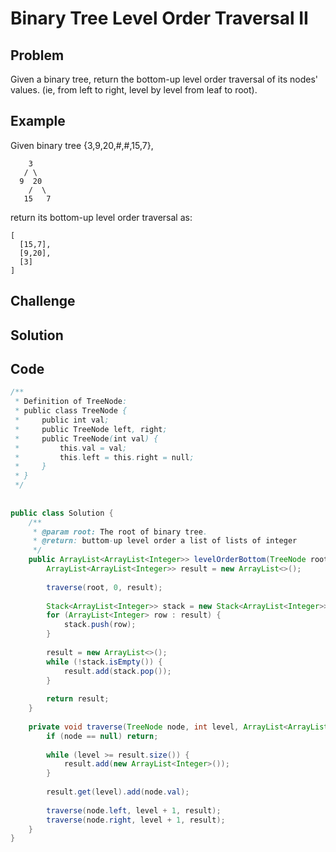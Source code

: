 Binary Tree Level Order Traversal II
===


Problem
-------

Given a binary tree, return the bottom-up level order traversal of its nodes' values. (ie, from left to right, level by level from leaf to root).

Example
-------

Given binary tree {3,9,20,#,#,15,7},

        3
       / \
      9  20
        /  \
       15   7
 

return its bottom-up level order traversal as:

    [
      [15,7],
      [9,20],
      [3]
    ]

Challenge
---------

Solution
--------

Code
----

```java
/**
 * Definition of TreeNode:
 * public class TreeNode {
 *     public int val;
 *     public TreeNode left, right;
 *     public TreeNode(int val) {
 *         this.val = val;
 *         this.left = this.right = null;
 *     }
 * }
 */
 
 
public class Solution {
    /**
     * @param root: The root of binary tree.
     * @return: buttom-up level order a list of lists of integer
     */
    public ArrayList<ArrayList<Integer>> levelOrderBottom(TreeNode root) {
        ArrayList<ArrayList<Integer>> result = new ArrayList<>();
        
        traverse(root, 0, result);
        
        Stack<ArrayList<Integer>> stack = new Stack<ArrayList<Integer>>();
        for (ArrayList<Integer> row : result) {
            stack.push(row);
        }
        
        result = new ArrayList<>();
        while (!stack.isEmpty()) {
            result.add(stack.pop());
        }
        
        return result;
    }
    
    private void traverse(TreeNode node, int level, ArrayList<ArrayList<Integer>> result) {
        if (node == null) return;
        
        while (level >= result.size()) {
            result.add(new ArrayList<Integer>());
        }
        
        result.get(level).add(node.val);
        
        traverse(node.left, level + 1, result);
        traverse(node.right, level + 1, result);
    }
}
```